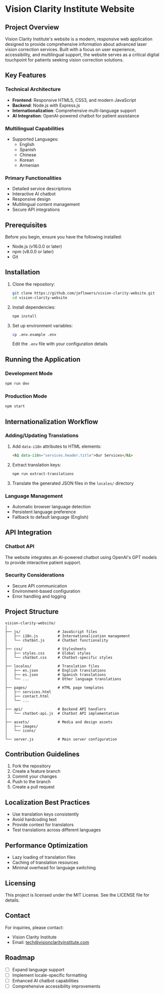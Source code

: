 # Vision Clarity Institute Website

## Project Overview

Vision Clarity Institute's website is a modern, responsive web application designed to provide comprehensive information about advanced laser vision correction services. Built with a focus on user experience, accessibility, and multilingual support, the website serves as a critical digital touchpoint for patients seeking vision correction solutions.

## Key Features

### Technical Architecture
- **Frontend**: Responsive HTML5, CSS3, and modern JavaScript
- **Backend**: Node.js with Express.js
- **Internationalization**: Comprehensive multi-language support
- **AI Integration**: OpenAI-powered chatbot for patient assistance

### Multilingual Capabilities
- Supported Languages:
  - English
  - Spanish
  - Chinese
  - Korean
  - Armenian

### Primary Functionalities
- Detailed service descriptions
- Interactive AI chatbot
- Responsive design
- Multilingual content management
- Secure API integrations

## Prerequisites

Before you begin, ensure you have the following installed:
- Node.js (v16.0.0 or later)
- npm (v8.0.0 or later)
- Git

## Installation

1. Clone the repository:
   ```bash
   git clone https://github.com/jeflowers/vision-clarity-website.git
   cd vision-clarity-website
   ```

2. Install dependencies:
   ```bash
   npm install
   ```

3. Set up environment variables:
   ```bash
   cp .env.example .env
   ```
   Edit the `.env` file with your configuration details

## Running the Application

### Development Mode
```bash
npm run dev
```

### Production Mode
```bash
npm start
```

## Internationalization Workflow

### Adding/Updating Translations

1. Add `data-i18n` attributes to HTML elements:
   ```html
   <h1 data-i18n="services.header.title">Our Services</h1>
   ```

2. Extract translation keys:
   ```bash
   npm run extract-translations
   ```

3. Translate the generated JSON files in the `locales/` directory

### Language Management
- Automatic browser language detection
- Persistent language preference
- Fallback to default language (English)

## API Integration

### Chatbot API
The website integrates an AI-powered chatbot using OpenAI's GPT models to provide interactive patient support.

### Security Considerations
- Secure API communication
- Environment-based configuration
- Error handling and logging

## Project Structure

```
vision-clarity-website/
│
├── js/                 # JavaScript files
│   ├── i18n.js         # Internationalization management
│   └── chatbot.js      # Chatbot functionality
│
├── css/                # Stylesheets
│   ├── styles.css      # Global styles
│   └── chatbot.css     # Chatbot-specific styles
│
├── locales/            # Translation files
│   ├── en.json         # English translations
│   ├── es.json         # Spanish translations
│   └── ...             # Other language translations
│
├── pages/              # HTML page templates
│   ├── services.html
│   ├── contact.html
│   └── ...             
│
├── api/                # Backend API handlers
│   └── chatbot-api.js  # Chatbot API implementation
│
├── assets/             # Media and design assets
│   ├── images/
│   └── icons/
│
└── server.js           # Main server configuration
```

## Contribution Guidelines

1. Fork the repository
2. Create a feature branch
3. Commit your changes
4. Push to the branch
5. Create a pull request

## Localization Best Practices
- Use translation keys consistently
- Avoid hardcoding text
- Provide context for translators
- Test translations across different languages

## Performance Optimization
- Lazy loading of translation files
- Caching of translation resources
- Minimal overhead for language switching

## Licensing

This project is licensed under the MIT License. See the LICENSE file for details.

## Contact

For inquiries, please contact:
- Vision Clarity Institute
- Email: tech@visionclarityinstitute.com

## Roadmap

- [ ] Expand language support
- [ ] Implement locale-specific formatting
- [ ] Enhanced AI chatbot capabilities
- [ ] Comprehensive accessibility improvements